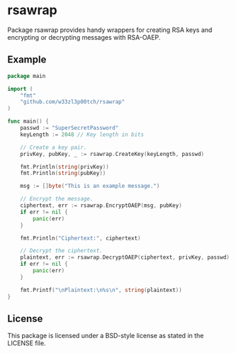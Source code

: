 # rsawrap
Package rsawrap provides handy wrappers for creating RSA keys and encrypting or decrypting messages with RSA-OAEP.

## Example
```go
package main

import (
	"fmt"
	"github.com/w33zl3p00tch/rsawrap"
)

func main() {
	passwd := "SuperSecretPassword"
	keyLength := 2048 // Key length in bits

	// Create a key pair.
	privKey, pubKey, _ := rsawrap.CreateKey(keyLength, passwd)

	fmt.Println(string(privKey))
	fmt.Println(string(pubKey))

	msg := []byte("This is an example message.")

	// Encrypt the message.
	ciphertext, err := rsawrap.EncryptOAEP(msg, pubKey)
	if err != nil {
		panic(err)
	}

	fmt.Println("Ciphertext:", ciphertext)

	// Decrypt the ciphertext.
	plaintext, err := rsawrap.DecryptOAEP(ciphertext, privKey, passwd)
	if err != nil {
		panic(err)
	}

	fmt.Printf("\nPlaintext:\n%s\n", string(plaintext))
}
```

## License
This package is licensed under a BSD-style license as stated in the LICENSE file.

